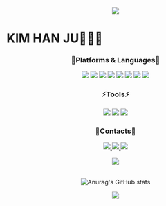<div align=center>
  <img src= "https://capsule-render.vercel.app/api?type=waving&color=6a00ff&text=%20hanjuuuuuu%20%20&height=200&fontSize=90&fontColor=000000" />
</div>

# KIM HAN JU👩🏻‍💻


<div align=center>
  <h3>🌟Platforms & Languages🌟</h3>
</div>

<div align="center">
  <img src= "https://img.shields.io/badge/JavaScipt-F7DF1E.svg?&style=for-the-badge&logo=JavaScript&logoColor=black" />
  <img src= "https://img.shields.io/badge/React-61DAFB.svg?&style=for-the-badge&logo=React&logoColor=black" />
  <img src= "https://img.shields.io/badge/Node.js-339933.svg?&style=for-the-badge&logo=Node.js&logoColor=black" />
  <img src= "https://img.shields.io/badge/C++-00599C.svg?&style=for-the-badge&logo=C++&logoColor=white" />
  <img src= "https://img.shields.io/badge/Java-007396.svg?&style=for-the-badge&logo=Java&logoColor=white" />
  <img src= "https://img.shields.io/badge/Python-3776AB.svg?&style=for-the-badge&logo=Python&logoColor=white" />
  <img src= "https://img.shields.io/badge/MariaDB-003545.svg?&style=for-the-badge&logo=MariaDB&logoColor=white" />
  <img src= "https://img.shields.io/badge/MySQL-4479A1.svg?&style=for-the-badge&logo=MySQL&logoColor=white" />
</div>

<div align=center>
  <h3>⚡Tools⚡</h3>
  <img src= "https://img.shields.io/badge/Visual%20Studio%20Code-007ACC.svg?&style=for-the-badge&logo=Visual%20Studio%20Code&logoColor=black" />
  <img src= "https://img.shields.io/badge/Eclipse%20IDE-2C2255.svg?&style=for-the-badge&logo=Eclipse%20IDE&logoColor=white" />
  <img src= "https://img.shields.io/badge/Android%20Studio-3DDC84.svg?&style=for-the-badge&logo=Android%20Studio&logoColor=black" />
 </div>
 
 <div align=center>
  <h3>📩Contacts📩</h3>
      <a href ="mailto:hanjucoms525@gmail.com">
          <img src="https://img.shields.io/badge/Gmail-d14836?style=flat-square&logo=Gmail&logoColor=white" />
      </a>
      <a href= "mailto:hanjucomss@naver.com">
          <img src="https://img.shields.io/badge/Naver-03C75A?style=flat-square&logo=Naver&logoColor=white" />
      </a>
      <a href= "https://velog.io/@hanjuuuuuu">
          <img src="https://img.shields.io/badge/Velog-20C997?style=flat-square&logo=Velog&logoColor=white" />
      </a>
  <br>
</div>

<div align=center>
  <br>
  <img src="https://github-readme-stats.vercel.app/api/top-langs/?username=hanjuuuuuu&layout=compact">
  <br>
  <br>
  
  ![Anurag's GitHub stats](https://github-readme-stats.vercel.app/api?username=hanjuuuuuu&show_icons=true&theme=radical)
  <br>
  </div>

<div align=center>
  <img src= "https://capsule-render.vercel.app/api?section=footer&type=waving&color=6a00ff" />
</div>
